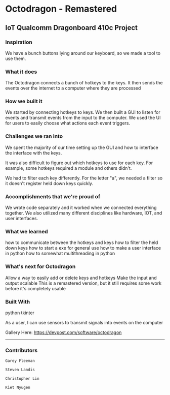 # **Octodragon - Remastered**
## IoT Qualcomm Dragonboard 410c Project

### Inspiration
We have a bunch buttons lying around our keyboard, so we made a tool to use them.

### What it does
The Octodragon connects a bunch of hotkeys to the keys. It then sends the events over the internet to a computer where they are processed

### How we built it
We started by connecting hotkeys to keys. We then built a GUI to listen for events and transmit events from the input to the computer. We used the UI for users to easily choose what actions each event triggers.

### Challenges we ran into
We spent the majority of our time setting up the GUI and how to interface the interface with the keys.

It was also difficult to figure out which hotkeys to use for each key. For example, some hotkeys required a module and others didn't.

We had to filter each key differently. For the letter "a", we needed a filter so it doesn't register held down keys quickly.

### Accomplishments that we're proud of
We wrote code separately and it worked when we connected everything together. We also utilized many different disciplines like hardware, IOT, and user interfaces.

### What we learned
how to communicate between the hotkeys and keys
how to filter the held down keys
how to start a exe for general use
how to make a user interface in python
how to somewhat multithreading in python

### What's next for Octodragon
Allow a way to easily add or delete keys and hotkeys
Make the input and output scalable
This is a remastered version, but it still requires some work before it's completely usable


### Built With
python
tkinter

As a user, I can use sensors to transmit signals into events on the computer

Gallery Here: https://devpost.com/software/octodragon


******************************************************************************************************************************

### __Contributors__
      
    Garey Fleeman
    
    Steven Landis
    
    Christopher Lin
    
    Kiet Nyugen
 
